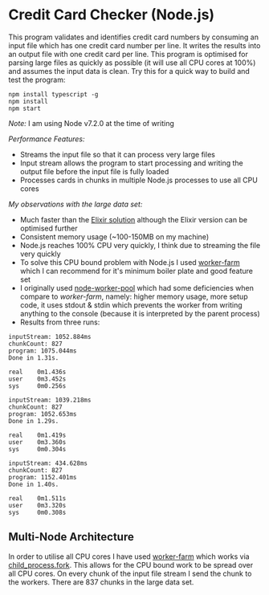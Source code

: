 # Credit Card Checker (Node.js)

This program validates and identifies credit card numbers by consuming an input file which has one credit card number per line. It writes the results into an output file with one credit card per line. This program is optimised for parsing large files as quickly as possible (it will use all CPU cores at 100%) and assumes the input data is clean. Try this for a quick way to build and test the program:
```
npm install typescript -g
npm install
npm start
```
*Note:* I am using Node v7.2.0 at the time of writing


*Performance Features:*
- Streams the input file so that it can process very large files
- Input stream allows the program to start processing and writing the output file before the input file is fully loaded
- Processes cards in chunks in multiple Node.js processes to use all CPU cores

*My observations with the large data set:*
- Much faster than the [Elixir solution](https://github.com/jamespepplinkhouse/creditcardchecker-elixir) although the Elixir version can be optimised further
- Consistent memory usage (~100-150MB on my machine)
- Node.js reaches 100% CPU very quickly, I think due to streaming the file very quickly
- To solve this CPU bound problem with Node.js I used [worker-farm](https://www.npmjs.com/package/worker-farm) which I can recommend for it's minimum boiler plate and good feature set
- I originally used [node-worker-pool](https://www.npmjs.com/package/node-worker-pool) which had some deficiencies when compare to *worker-farm*, namely: higher memory usage, more setup code, it uses stdout & stdin which prevents the worker from writing anything to the console (because it is interpreted by the parent process)
- Results from three runs:

```
inputStream: 1052.884ms
chunkCount: 827
program: 1075.044ms
Done in 1.31s.

real    0m1.436s
user    0m3.452s
sys     0m0.256s
```
```
inputStream: 1039.218ms
chunkCount: 827
program: 1052.653ms
Done in 1.29s.

real    0m1.419s
user    0m3.360s
sys     0m0.304s

```
```
inputStream: 434.628ms
chunkCount: 827
program: 1152.401ms
Done in 1.40s.

real    0m1.511s
user    0m3.320s
sys     0m0.308s
```

## Multi-Node Architecture

In order to utilise all CPU cores I have used [worker-farm](https://www.npmjs.com/package/worker-farm) which works via [child_process.fork](https://nodejs.org/api/child_process.html#child_process_child_process_fork_modulepath_args_options). This allows for the CPU bound work to be spread over all CPU cores. On every chunk of the input file stream I send the chunk to the workers. There are 837 chunks in the large data set.
